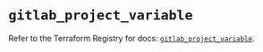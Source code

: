 # `gitlab_project_variable`

Refer to the Terraform Registry for docs: [`gitlab_project_variable`](https://registry.terraform.io/providers/gitlabhq/gitlab/17.6.0/docs/resources/project_variable).
